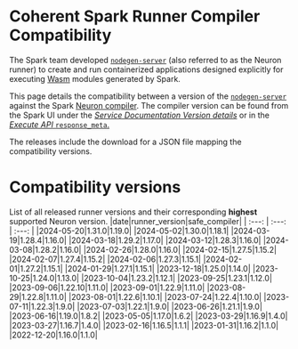 
Coherent Spark Runner Compiler Compatibility
============================================


The Spark team developed [`nodegen-server`](https://github.com/orgs/Coherent-Partners/packages/container/package/nodegen-server) (also referred to as the Neuron runner) to create and run containerized applications designed explicitly for executing [Wasm](https://webassembly.org/) modules generated by Spark.

This page details the compatibility between a version of the [`nodegen-server`](https://github.com/orgs/Coherent-Partners/packages/container/package/nodegen-server) against the Spark [Neuron compiler](https://docs.coherent.global/build-spark-services/neuron/release-history). The compiler version can be found from the Spark UI under the _[Service Documentation Version details](https://docs.coherent.global/navigation/service-documentation#version-details)_ or in the [_Execute API_ `response_meta`.](https://docs.coherent.global/spark-apis/execute-api/execute-api-v3#response_meta)

The releases include the download for a JSON file mapping the compatibility versions.


# Compatibility versions


List of all released runner versions and their corresponding __highest__ supported Neuron version.
|date|runner_version|safe_compiler|
| :---: | :---: | :---: |
|2024-05-20|1.31.0|1.19.0|
|2024-05-02|1.30.0|1.18.1|
|2024-03-19|1.28.4|1.16.0|
|2024-03-18|1.29.2|1.17.0|
|2024-03-12|1.28.3|1.16.0|
|2024-03-08|1.28.2|1.16.0|
|2024-02-26|1.28.0|1.16.0|
|2024-02-15|1.27.5|1.15.2|
|2024-02-07|1.27.4|1.15.2|
|2024-02-06|1.27.3|1.15.1|
|2024-02-01|1.27.2|1.15.1|
|2024-01-29|1.27.1|1.15.1|
|2023-12-18|1.25.0|1.14.0|
|2023-10-25|1.24.0|1.13.0|
|2023-10-04|1.23.2|1.12.1|
|2023-09-25|1.23.1|1.12.0|
|2023-09-06|1.22.10|1.11.0|
|2023-09-01|1.22.9|1.11.0|
|2023-08-29|1.22.8|1.11.0|
|2023-08-01|1.22.6|1.10.1|
|2023-07-24|1.22.4|1.10.0|
|2023-07-11|1.22.3|1.9.0|
|2023-07-03|1.22.1|1.9.0|
|2023-06-26|1.21.1|1.9.0|
|2023-06-16|1.19.0|1.8.2|
|2023-05-05|1.17.0|1.6.2|
|2023-03-29|1.16.9|1.4.0|
|2023-03-27|1.16.7|1.4.0|
|2023-02-16|1.16.5|1.1.1|
|2023-01-31|1.16.2|1.1.0|
|2022-12-20|1.16.0|1.1.0|
